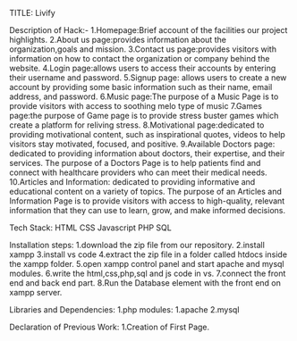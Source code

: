 TITLE: Livify

Description of Hack:-
1.Homepage:Brief account of the facilities our project highlights.
2.About us page:provides information about the organization,goals and mission.
3.Contact us page:provides visitors with information on how to contact the organization or company behind the website.
4.Login page:allows users to access their accounts by entering their username and password.
5.Signup page: allows users to create a new account by providing some basic information such as their name, email address, and password.
6.Music page:The purpose of a Music Page is to provide visitors with access to soothing melo type of music
7.Games page:the purpose of Game page is to provide stress buster games which create a platform for reliving stress.
8.Motivational page:dedicated to providing motivational content, such as inspirational quotes, videos to help visitors stay motivated, focused, and positive.
9.Available Doctors page: dedicated to providing information about doctors, their expertise, and their services. The purpose of a Doctors Page is to help patients find and connect with healthcare providers who can meet their medical needs.
10.Articles and Information: dedicated to providing informative and educational content on a variety of topics. The purpose of an Articles and Information Page is to provide visitors with access to high-quality, relevant information that they can use to learn, grow, and make informed decisions.

Tech Stack:
HTML
CSS
Javascript
PHP
SQL

Installation steps:
1.download the zip file from our repository.
2.install xampp
3.install vs code
4.extract the zip file in a folder called htdocs inside the xampp folder.
5.open xampp control panel and start apache and mysql modules.
6.write the html,css,php,sql and js code in vs.
7.connect the front end and back end part.
8.Run the Database element with the front end on xampp server.

Libraries and Dependencies:
1.php
modules:
1.apache 
2.mysql

Declaration of Previous Work: 
1.Creation of First Page.
